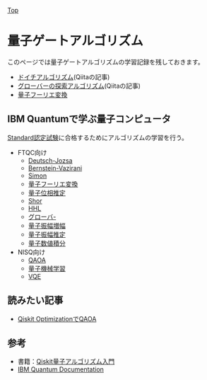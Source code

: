 [Top](https://malibu-cola.github.io/Hg-Web/)

# 量子ゲートアルゴリズム

このページでは量子ゲートアルゴリズムの学習記録を残しておきます。

- [ドイチアルゴリズム](https://qiita.com/malibu-cola/items/bf0d88cfaae415ee1e5e)(Qiitaの記事)
- [グローバーの探索アルゴリズム](https://qiita.com/malibu-cola/items/8aa650fb45e717665abb)(Qiitaの記事)
- [量子フーリエ変換](./QFourier/QFourier.md)


## IBM Quantumで学ぶ量子コンピュータ

[Standard認定試験](https://blueqat.com/yuichiro_minato2/0fec35c5-efaa-465a-89a8-fa91ce09458f)に合格するためにアルゴリズムの学習を行う。

- FTQC向け
  - [Deutsch-Jozsa](./)
  - [Bernstein-Vazirani](./)
  - [Simon](./)
  - [量子フーリエ変換](./)
  - [量子位相推定](./)
  - [Shor](./)
  - [HHL](./)
  - [グローバ-](./)
  - [量子振幅増幅](./)
  - [量子振幅推定](./)
  - [量子数値積分](./)
- NISQ向け
  - [QAOA](./)
  - [量子機械学習](./)
  - [VQE](./)

## 読みたい記事

- [Qiskit OptimizationでQAOA](https://zenn.dev/derwind/articles/dwd-qiskit20)


## 参考

- 書籍：[Qiskit量子アルゴリズム入門](https://www.amazon.co.jp/Qiskit-%E9%87%8F%E5%AD%90%E3%83%97%E3%83%AD%E3%82%B0%E3%83%A9%E3%83%9F%E3%83%B3%E3%82%B0%E5%85%A5%E9%96%80-%E4%B8%AD%E5%B1%B1-%E8%8C%82/dp/B07NB942LL)
- [IBM Quantum Documentation](https://docs.quantum.ibm.com/)
